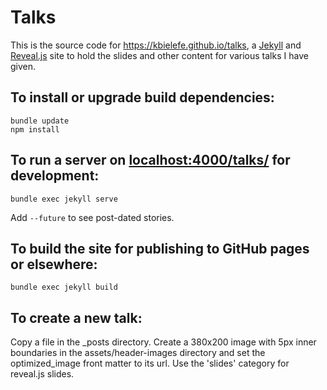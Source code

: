 # Talks

This is the source code for https://kbielefe.github.io/talks, a [Jekyll](https://jekyllrb.com) and [Reveal.js](https://revealjs.com) site to hold the
slides and other content for various talks I have given.

## To install or upgrade build dependencies:

```
bundle update
npm install
```

## To run a server on [localhost:4000/talks/](http://localhost:4000/talks/) for development:

```
bundle exec jekyll serve
```

Add `--future` to see post-dated stories.

## To build the site for publishing to GitHub pages or elsewhere:

```
bundle exec jekyll build
```

## To create a new talk:

Copy a file in the _posts directory. Create a 380x200 image with 5px inner
boundaries in the assets/header-images directory and set the optimized_image
front matter to its url. Use the 'slides' category for reveal.js slides.
